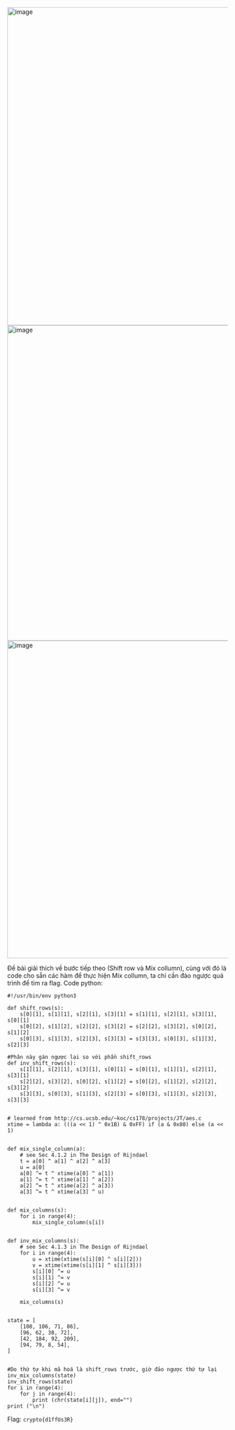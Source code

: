 <img width="727" alt="image" src="https://github.com/Vanmaxohp/EHC_Challenge_CryptoHack/assets/90485791/58b69247-755d-4e13-86dd-948d1b6020f8">
<img width="721" alt="image" src="https://github.com/Vanmaxohp/EHC_Challenge_CryptoHack/assets/90485791/72093f5d-a6af-4a06-a60e-ffb23bdb07ff">
<img width="726" alt="image" src="https://github.com/Vanmaxohp/EHC_Challenge_CryptoHack/assets/90485791/ea92d2c6-1cd3-4273-bc37-7f1ecaa3b04c">

Đề bài giải thích về bước tiếp theo (Shift row và Mix collumn), cùng với đó là code cho sẵn các hàm để thực hiện Mix collumn, ta chỉ cần đảo ngược quá trình để tìm ra flag.
Code python:
```
#!/usr/bin/env python3

def shift_rows(s):
    s[0][1], s[1][1], s[2][1], s[3][1] = s[1][1], s[2][1], s[3][1], s[0][1]
    s[0][2], s[1][2], s[2][2], s[3][2] = s[2][2], s[3][2], s[0][2], s[1][2]
    s[0][3], s[1][3], s[2][3], s[3][3] = s[3][3], s[0][3], s[1][3], s[2][3]

#Phân này gán ngược lại so với phần shift_rows
def inv_shift_rows(s):
    s[1][1], s[2][1], s[3][1], s[0][1] = s[0][1], s[1][1], s[2][1], s[3][1]
    s[2][2], s[3][2], s[0][2], s[1][2] = s[0][2], s[1][2], s[2][2], s[3][2]
    s[3][3], s[0][3], s[1][3], s[2][3] = s[0][3], s[1][3], s[2][3], s[3][3]


# learned from http://cs.ucsb.edu/~koc/cs178/projects/JT/aes.c
xtime = lambda a: (((a << 1) ^ 0x1B) & 0xFF) if (a & 0x80) else (a << 1)


def mix_single_column(a):
    # see Sec 4.1.2 in The Design of Rijndael
    t = a[0] ^ a[1] ^ a[2] ^ a[3]
    u = a[0]
    a[0] ^= t ^ xtime(a[0] ^ a[1])
    a[1] ^= t ^ xtime(a[1] ^ a[2])
    a[2] ^= t ^ xtime(a[2] ^ a[3])
    a[3] ^= t ^ xtime(a[3] ^ u)


def mix_columns(s):
    for i in range(4):
        mix_single_column(s[i])


def inv_mix_columns(s):
    # see Sec 4.1.3 in The Design of Rijndael
    for i in range(4):
        u = xtime(xtime(s[i][0] ^ s[i][2]))
        v = xtime(xtime(s[i][1] ^ s[i][3]))
        s[i][0] ^= u
        s[i][1] ^= v
        s[i][2] ^= u
        s[i][3] ^= v

    mix_columns(s)


state = [
    [108, 106, 71, 86],
    [96, 62, 38, 72],
    [42, 184, 92, 209],
    [94, 79, 8, 54],
]


#Do thứ tự khi mã hoá là shift_rows trước, giờ đảo ngược thứ tự lại
inv_mix_columns(state)
inv_shift_rows(state)
for i in range(4):
    for j in range(4):
        print (chr(state[i][j]), end="")
print ("\n")
```
Flag: `crypto{d1ffUs3R}`

